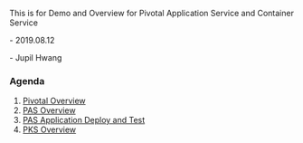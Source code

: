 This is for Demo and Overview for Pivotal Application Service and Container Service

\- 2019.08.12

\- Jupil Hwang

### Agenda
1. [Pivotal Overview](docs/1.pivotal_overview.md)
2. [PAS Overview](docs/2.pas_overview.md)
3. [PAS Application Deploy and Test](docs/3.pas_workshop.md)
4. [PKS Overview](docs/4.pks_overview.md)
